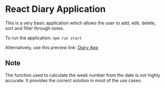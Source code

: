 # React Diary Application
This is a very basic application which allows the user to add, edit, delete, sort and filter through notes.

To run the application:
`npm run start`

Alternatively, use this preview link:
[Diary App](https://diary-app-vildar.herokuapp.com/)

## Note
The function used to calculate the week number from the date is not highly accurate. It provides the correct solution
in most of the use cases.
